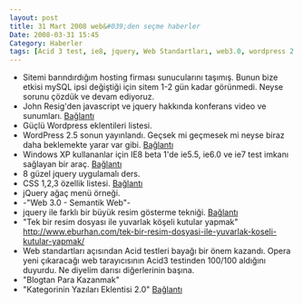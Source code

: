 ```yaml
---
layout: post
title: 31 Mart 2008 web&#039;den seçme haberler
Date: 2008-03-31 15:45
Category: Haberler
tags: [Acid 3 test, ie8, jquery, Web Standartları, web3.0, wordpress 2.5, yuvarlak kenar]
---
```


-   Sitemi barındırdığım hosting firması sunucularını taşımış. Bunun
    bize etkisi mySQL ipsi değiştiği için sitem 1-2 gün kadar görünmedi.
    Neyse sorunu çözdük ve devam ediyoruz.
-   John Resig'den javascript ve jquery hakkında konferans video ve
    sunumları. [Bağlantı][]
-   Güçlü Wordpress eklentileri listesi.
-   WordPress 2.5 sonun yayınlandı. Geçsek mi geçmesek mi neyse biraz
    daha beklemekte yarar var gibi. [Bağlantı][2]
-   Windows XP kullananlar için IE8 beta 1'de ie5.5, ie6.0 ve ie7 test
    imkanı sağlayan bir araç. [Bağlantı][3]
-   8 güzel jquery uygulamalı ders.
-   CSS 1,2,3 özellik listesi. [Bağlantı][5]
-   jQuery ağaç menü örneği.
-   -"Web 3.0 - Semantik Web"-
-   jquery ile farklı bir büyük resim gösterme tekniği. [Bağlantı][8]
-   "Tek bir resim dosyası ile yuvarlak köşeli kutular yapmak"
    http://www.eburhan.com/tek-bir-resim-dosyasi-ile-yuvarlak-koseli-kutular-yapmak/
-   Web standartları açısından Acid testleri bayağı bir önem kazandı.
    Opera yeni çıkaracağı web tarayıcısının Acid3 testinden 100/100
    aldığını duyurdu. Ne diyelim darısı diğerlerinin başına.
-   "Blogtan Para Kazanmak"
-   "Kategorinin Yazıları Eklentisi 2.0" [Bağlantı][12]


  [Bağlantı]: http://ejohn.org/blog/javascript-talk-at-northeastern/
    "javascript ve jquery konferans"
  [2]: http://wordpress.org/development/2008/03/wordpress-25-brecker/
    "wordpress 2.5"
  [3]: http://www.my-debugbar.com/wiki/IETester/HomePage "My DebugBar"
  [5]: http://meiert.com/en/indices/css-properties/
    "css özellik listesi"
  [100]: http://Web%203.0%20-%20Semantik%20Web "web 3.0"
  [8]: http://fancy.klade.lv/ "jquery resim göster"
  [12]: http://www.yakuter.com/kategorinin-yazilari-eklentisi-2/
    "wordpress katagoriler"
